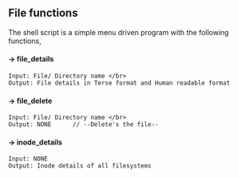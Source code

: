 ## File functions

The shell script is a simple menu driven program with the following functions,

#### -> file_details </br>
    Input: File/ Directory name </br>
    Output: File details in Terse format and Human readable format
    
#### -> file_delete </br>
    Input: File/ Directory name </br>
    Output: NONE      // --Delete's the file--
    
#### -> inode_details
    Input: NONE
    Output: Inode details of all filesystems
    

    
